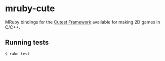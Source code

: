 # mruby-cute

MRuby bindings for the [Cutest Framework](https://randygaul.github.io/cute_framework/) available for making 2D games in C/C++.

## Running tests

```bash
$ rake test
```
